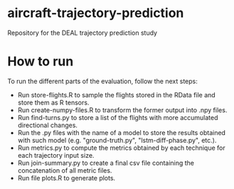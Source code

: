 # aircraft-trajectory-prediction
Repository for the DEAL trajectory prediction study

# How to run

To run the different parts of the evaluation, follow the next steps:
* Run store-flights.R to sample the flights stored in the RData file and store them as R tensors.
* Run create-numpy-files.R to transform the former output into .npy files.
* Run find-turns.py to store a list of the flights with more accumulated directional changes.
* Run the .py files with the name of a model to store the results obtained with such model (e.g. "ground-truth.py", "lstm-diff-phase.py", etc.).
* Run metrics.py to compute the metrics obtained by each technique for each trajectory input size.
* Run join-summary.py to create a final csv file containing the concatenation of all metric files.
* Run file plots.R to generate plots.
